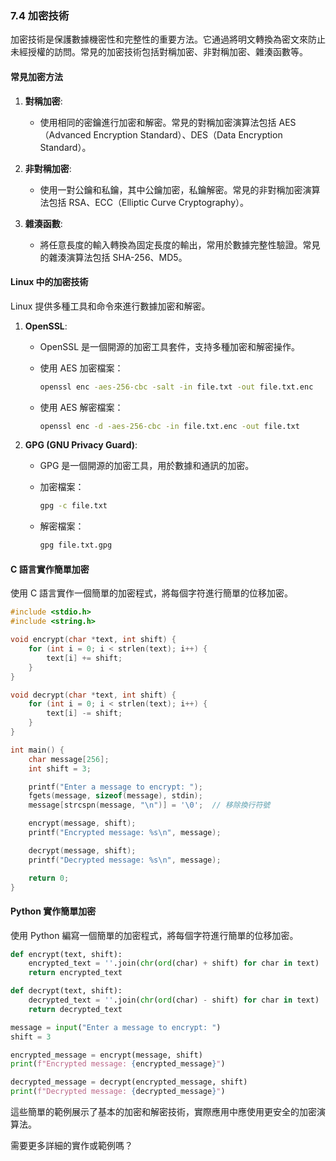 ### 7.4 加密技術

加密技術是保護數據機密性和完整性的重要方法。它通過將明文轉換為密文來防止未經授權的訪問。常見的加密技術包括對稱加密、非對稱加密、雜湊函數等。

#### 常見加密方法

1. **對稱加密**:
   - 使用相同的密鑰進行加密和解密。常見的對稱加密演算法包括 AES（Advanced Encryption Standard）、DES（Data Encryption Standard）。

2. **非對稱加密**:
   - 使用一對公鑰和私鑰，其中公鑰加密，私鑰解密。常見的非對稱加密演算法包括 RSA、ECC（Elliptic Curve Cryptography）。

3. **雜湊函數**:
   - 將任意長度的輸入轉換為固定長度的輸出，常用於數據完整性驗證。常見的雜湊演算法包括 SHA-256、MD5。

#### Linux 中的加密技術

Linux 提供多種工具和命令來進行數據加密和解密。

1. **OpenSSL**:
   - OpenSSL 是一個開源的加密工具套件，支持多種加密和解密操作。
   
   - 使用 AES 加密檔案：
     ```bash
     openssl enc -aes-256-cbc -salt -in file.txt -out file.txt.enc
     ```
   - 使用 AES 解密檔案：
     ```bash
     openssl enc -d -aes-256-cbc -in file.txt.enc -out file.txt
     ```

2. **GPG (GNU Privacy Guard)**:
   - GPG 是一個開源的加密工具，用於數據和通訊的加密。
   
   - 加密檔案：
     ```bash
     gpg -c file.txt
     ```
   - 解密檔案：
     ```bash
     gpg file.txt.gpg
     ```

#### C 語言實作簡單加密

使用 C 語言實作一個簡單的加密程式，將每個字符進行簡單的位移加密。

```c
#include <stdio.h>
#include <string.h>

void encrypt(char *text, int shift) {
    for (int i = 0; i < strlen(text); i++) {
        text[i] += shift;
    }
}

void decrypt(char *text, int shift) {
    for (int i = 0; i < strlen(text); i++) {
        text[i] -= shift;
    }
}

int main() {
    char message[256];
    int shift = 3;

    printf("Enter a message to encrypt: ");
    fgets(message, sizeof(message), stdin);
    message[strcspn(message, "\n")] = '\0';  // 移除換行符號

    encrypt(message, shift);
    printf("Encrypted message: %s\n", message);

    decrypt(message, shift);
    printf("Decrypted message: %s\n", message);

    return 0;
}
```

#### Python 實作簡單加密

使用 Python 編寫一個簡單的加密程式，將每個字符進行簡單的位移加密。

```python
def encrypt(text, shift):
    encrypted_text = ''.join(chr(ord(char) + shift) for char in text)
    return encrypted_text

def decrypt(text, shift):
    decrypted_text = ''.join(chr(ord(char) - shift) for char in text)
    return decrypted_text

message = input("Enter a message to encrypt: ")
shift = 3

encrypted_message = encrypt(message, shift)
print(f"Encrypted message: {encrypted_message}")

decrypted_message = decrypt(encrypted_message, shift)
print(f"Decrypted message: {decrypted_message}")
```

這些簡單的範例展示了基本的加密和解密技術，實際應用中應使用更安全的加密演算法。

需要更多詳細的實作或範例嗎？